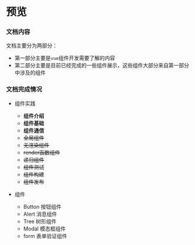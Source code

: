 # 预览

### 文档内容

文档主要分为两部分：

* 第一部分主要是`vue`组件开发需要了解的内容
* 第二部分主要是目前已经完成的一些组件展示，这些组件大部分来自第一部分中涉及的组件
  
### 文档完成情况
- 组件实践

  * **组件介绍**
  * **组件基础**
  * **组件通信**
  * <del>全局组件</del>
  * <del>无渲染组件</del>
  * <del>render函数组件</del>
  * <del>递归组件</del>
  * <del>组件测试</del>
  * <del>组件构建</del>
  * <del>组件发布</del>

- 组件
  
  * Button 按钮组件
  * Alert 消息组件
  * Tree 树形组件
  * Modal 模态框组件
  * form 表单验证组件